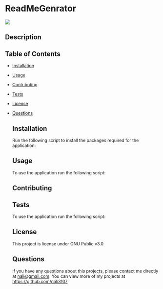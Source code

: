 # ReadMeGenrator
  
  <img src="https://img.shields.io/badge/LICENSE-GNU Public v3.0-brightgreen.svg">

  ## Description 
    

  ## Table of Contents
  * [Installation](#installation)
  * [Usage](#usage)
  * [Contributing](#contributing)
  * [Tests](#tests)
  * [License](#license)
  * [Questions](#questions)

    ## Installation 
    Run the following script to install the packages required for the application:
    

    ## Usage 
    To use the application run the following script:
    

    ## Contributing 
    
    
    ## Tests
    To use the application run the following script:
    

     ## License 
    This project is license under GNU Public v3.0

    ## Questions
    If you have any questions about this projects, please contact me directly at nali@gmail.com. You can view more of my projects at https://github.com/nali3107

